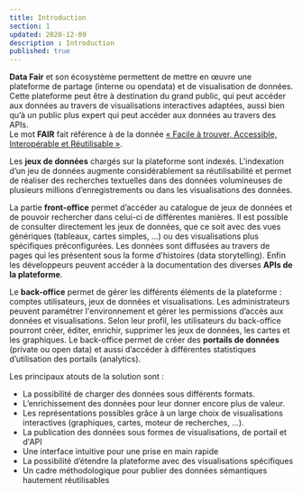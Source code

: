 ```yaml
---
title: Introduction
section: 1
updated: 2020-12-09
description : Introduction
published: true
---
```

**Data Fair** et son écosystème permettent de mettre en œuvre une plateforme de partage (interne ou opendata) et de visualisation de données. Cette plateforme peut être à destination du grand public, qui peut accéder aux données au travers de visualisations interactives adaptées, aussi bien qu’à un public plus expert qui peut accéder aux données au travers des APIs.  
Le mot **FAIR** fait référence à de la donnée [« Facile à trouver, Accessible, Interopérable et Réutilisable »](https://fr.wikipedia.org/wiki/Fair_data).

Les **jeux de données** chargés sur la plateforme sont indexés. L’indexation d’un jeu de données augmente considérablement sa réutilisabilité et permet de réaliser des recherches textuelles dans des données volumineuses de plusieurs millions d’enregistrements ou dans les visualisations des données.

La partie **front-office** permet d’accéder au catalogue de jeux de données et de pouvoir rechercher dans celui-ci de différentes manières. Il est possible de consulter directement les jeux de données, que ce soit avec des vues génériques (tableaux, cartes simples, …) ou des visualisations plus spécifiques préconfigurées. Les données sont diffusées au travers de pages qui les présentent sous la forme d’histoires (data storytelling). Enfin les développeurs peuvent accéder à la documentation des diverses **APIs de la plateforme**.

Le **back-office** permet de gérer les différents éléments de la plateforme : comptes utilisateurs, jeux de données et visualisations. Les administrateurs peuvent paramétrer l'environnement et gérer les permissions d’accès aux données et visualisations. Selon leur profil, les utilisateurs du back-office pourront créer, éditer, enrichir, supprimer les jeux de données, les cartes et les graphiques.
Le back-office permet de créer des **portails de données** (private ou open data) et aussi d’accéder à différentes statistiques d’utilisation des portails (analytics).

Les principaux atouts de la solution sont :
* La possibilité de charger des données sous différents formats.
* L’enrichissement des données pour leur donner encore plus de valeur.
* Les représentations possibles grâce à un large choix de visualisations interactives (graphiques, cartes, moteur de recherches, ...).
* La publication des données sous formes de visualisations, de portail et d'API
* Une interface intuitive pour une prise en main rapide
* La possibilité d’étendre la plateforme avec des visualisations spécifiques
* Un cadre méthodologique pour publier des données sémantiques hautement réutilisables
